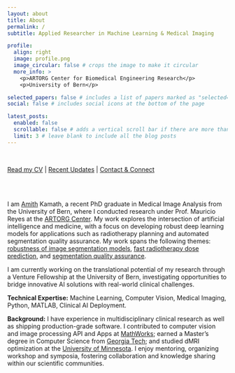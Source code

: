 ```yaml
---
layout: about
title: About
permalink: /
subtitle: Applied Researcher in Machine Learning & Medical Imaging

profile:
  align: right
  image: profile.png
  image_circular: false # crops the image to make it circular
  more_info: >
    <p>ARTORG Center for Biomedical Engineering Research</p>
    <p>University of Bern</p>

selected_papers: false # includes a list of papers marked as "selected={true}"
social: false # includes social icons at the bottom of the page

latest_posts:
  enabled: false
  scrollable: false # adds a vertical scroll bar if there are more than 3 new posts items
  limit: 3 # leave blank to include all the blog posts
---
```


<br>

[Read my CV](../assets/pdf/amithjkamath_cv.pdf) | [Recent Updates](/news/) | [Contact & Connect](/contact/)

<br>
<br>

I am [Amith](https://en.wikipedia.org/wiki/Amit) Kamath, a recent PhD graduate in Medical Image Analysis from the University of Bern, where I conducted research under Prof. Mauricio Reyes at the [ARTORG Center](https://www.artorg.unibe.ch). My work explores the intersection of artificial intelligence and medicine, with a focus on developing robust deep learning models for applications such as radiotherapy planning and automated segmentation quality assurance. My work spans the following themes: [robustness of image segmentation models](/projects/thesis-robustness-of-image-segmentation-models), [fast radiotherapy dose prediction](/projects/thesis-dose-prediction-for-contour-evaluation), and [segmentation quality assurance](/projects/thesis-contour-correction-qualitative-analysis).

I am currently working on the translational potential of my research through a Venture Fellowship at the University of Bern, investigating opportunities to bridge innovative AI solutions with real-world clinical challenges.

**Technical Expertise:** Machine Learning, Computer Vision, Medical Imaging, Python, MATLAB, Clinical AI Deployment.

**Background:** I have experience in multidisciplinary clinical research as well as shipping production-grade software. I contributed to computer vision and image processing API and Apps at [MathWorks](https://www.mathworks.com/products/computer-vision.html); earned a Master’s degree in Computer Science from [Georgia Tech](https://omscs.gatech.edu); and studied dMRI optimization at the [University of Minnesota](https://conservancy.umn.edu/items/8f9e7c4d-8d1f-47e8-897d-b7c5e00bff6e). I enjoy mentoring, organizing workshop and symposia, fostering collaboration and knowledge sharing within our scientific communities.